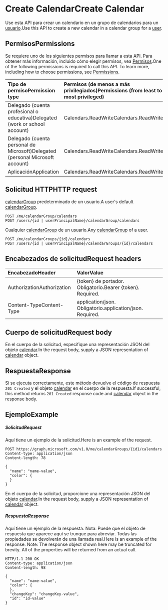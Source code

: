 # <a name="create-calendar"></a><span data-ttu-id="ef45f-101">Create Calendar</span><span class="sxs-lookup"><span data-stu-id="ef45f-101">Create Calendar</span></span>

<span data-ttu-id="ef45f-102">Use esta API para crear un calendario en un grupo de calendarios para un [usuario](../resources/user.md).</span><span class="sxs-lookup"><span data-stu-id="ef45f-102">Use this API to create a new calendar in a calendar group for a [user](../resources/user.md).</span></span>

## <a name="permissions"></a><span data-ttu-id="ef45f-103">Permisos</span><span class="sxs-lookup"><span data-stu-id="ef45f-103">Permissions</span></span>

<span data-ttu-id="ef45f-p101">Se requiere uno de los siguientes permisos para llamar a esta API. Para obtener más información, incluido cómo elegir permisos, vea [Permisos](../../../concepts/permissions_reference.md).</span><span class="sxs-lookup"><span data-stu-id="ef45f-p101">One of the following permissions is required to call this API. To learn more, including how to choose permissions, see [Permissions](../../../concepts/permissions_reference.md).</span></span>

| <span data-ttu-id="ef45f-106">Tipo de permiso</span><span class="sxs-lookup"><span data-stu-id="ef45f-106">Permission type</span></span>                        | <span data-ttu-id="ef45f-107">Permisos (de menos a más privilegiados)</span><span class="sxs-lookup"><span data-stu-id="ef45f-107">Permissions (from least to most privileged)</span></span> |
| :------------------------------------- | :------------------------------------------ |
| <span data-ttu-id="ef45f-108">Delegado (cuenta profesional o educativa)</span><span class="sxs-lookup"><span data-stu-id="ef45f-108">Delegated (work or school account)</span></span>     | <span data-ttu-id="ef45f-109">Calendars.ReadWrite</span><span class="sxs-lookup"><span data-stu-id="ef45f-109">Calendars.ReadWrite</span></span>                         |
| <span data-ttu-id="ef45f-110">Delegado (cuenta personal de Microsoft)</span><span class="sxs-lookup"><span data-stu-id="ef45f-110">Delegated (personal Microsoft account)</span></span> | <span data-ttu-id="ef45f-111">Calendars.ReadWrite</span><span class="sxs-lookup"><span data-stu-id="ef45f-111">Calendars.ReadWrite</span></span>                         |
| <span data-ttu-id="ef45f-112">Aplicación</span><span class="sxs-lookup"><span data-stu-id="ef45f-112">Application</span></span>                            | <span data-ttu-id="ef45f-113">Calendars.ReadWrite</span><span class="sxs-lookup"><span data-stu-id="ef45f-113">Calendars.ReadWrite</span></span>                         |

## <a name="http-request"></a><span data-ttu-id="ef45f-114">Solicitud HTTP</span><span class="sxs-lookup"><span data-stu-id="ef45f-114">HTTP request</span></span>

<!-- { "blockType": "ignored" } -->

<span data-ttu-id="ef45f-115">[calendarGroup](../resources/calendargroup.md) predeterminado de un usuario.</span><span class="sxs-lookup"><span data-stu-id="ef45f-115">A user's default [calendarGroup](../resources/calendargroup.md).</span></span>

```http
POST /me/calendarGroup/calendars
POST /users/{id | userPrincipalName}/calendarGroup/calendars
```

<span data-ttu-id="ef45f-116">Cualquier [calendarGroup](../resources/calendargroup.md) de un usuario.</span><span class="sxs-lookup"><span data-stu-id="ef45f-116">Any [calendarGroup](../resources/calendargroup.md) of a user.</span></span>

```http
POST /me/calendarGroups/{id}/calendars
POST /users/{id | userPrincipalName}/calendarGroups/{id}/calendars
```

## <a name="request-headers"></a><span data-ttu-id="ef45f-117">Encabezados de solicitud</span><span class="sxs-lookup"><span data-stu-id="ef45f-117">Request headers</span></span>

| <span data-ttu-id="ef45f-118">Encabezado</span><span class="sxs-lookup"><span data-stu-id="ef45f-118">Header</span></span>        | <span data-ttu-id="ef45f-119">Valor</span><span class="sxs-lookup"><span data-stu-id="ef45f-119">Value</span></span>                       |
| :------------ | :-------------------------- |
| <span data-ttu-id="ef45f-120">Authorization</span><span class="sxs-lookup"><span data-stu-id="ef45f-120">Authorization</span></span> | <span data-ttu-id="ef45f-p102">{token} de portador. Obligatorio.</span><span class="sxs-lookup"><span data-stu-id="ef45f-p102">Bearer {token}. Required.</span></span>   |
| <span data-ttu-id="ef45f-123">Content-Type</span><span class="sxs-lookup"><span data-stu-id="ef45f-123">Content-Type</span></span>  | <span data-ttu-id="ef45f-p103">application/json. Obligatorio.</span><span class="sxs-lookup"><span data-stu-id="ef45f-p103">application/json. Required.</span></span> |

## <a name="request-body"></a><span data-ttu-id="ef45f-126">Cuerpo de solicitud</span><span class="sxs-lookup"><span data-stu-id="ef45f-126">Request body</span></span>

<span data-ttu-id="ef45f-127">En el cuerpo de la solicitud, especifique una representación JSON del objeto [calendar](../resources/calendar.md).</span><span class="sxs-lookup"><span data-stu-id="ef45f-127">In the request body, supply a JSON representation of [calendar](../resources/calendar.md) object.</span></span>

## <a name="response"></a><span data-ttu-id="ef45f-128">Respuesta</span><span class="sxs-lookup"><span data-stu-id="ef45f-128">Response</span></span>

<span data-ttu-id="ef45f-129">Si se ejecuta correctamente, este método devuelve el código de respuesta `201 Created` y el objeto [calendar](../resources/calendar.md) en el cuerpo de la respuesta.</span><span class="sxs-lookup"><span data-stu-id="ef45f-129">If successful, this method returns `201 Created` response code and [calendar](../resources/calendar.md) object in the response body.</span></span>

## <a name="example"></a><span data-ttu-id="ef45f-130">Ejemplo</span><span class="sxs-lookup"><span data-stu-id="ef45f-130">Example</span></span>

##### <a name="request"></a><span data-ttu-id="ef45f-131">Solicitud</span><span class="sxs-lookup"><span data-stu-id="ef45f-131">Request</span></span>

<span data-ttu-id="ef45f-132">Aquí tiene un ejemplo de la solicitud.</span><span class="sxs-lookup"><span data-stu-id="ef45f-132">Here is an example of the request.</span></span>

<!-- {
  "blockType": "request",
  "name": "create_calendar_from_calendargroup"
}-->

```http
POST https://graph.microsoft.com/v1.0/me/calendarGroups/{id}/calendars
Content-type: application/json
Content-length: 78

{
  "name": "name-value",
  "color": {
  }
}
```

<span data-ttu-id="ef45f-133">En el cuerpo de la solicitud, proporcione una representación JSON del objeto [calendar](../resources/calendar.md).</span><span class="sxs-lookup"><span data-stu-id="ef45f-133">In the request body, supply a JSON representation of [calendar](../resources/calendar.md) object.</span></span>

##### <a name="response"></a><span data-ttu-id="ef45f-134">Respuesta</span><span class="sxs-lookup"><span data-stu-id="ef45f-134">Response</span></span>

<span data-ttu-id="ef45f-p104">Aquí tiene un ejemplo de la respuesta. Nota: Puede que el objeto de respuesta que aparece aquí se trunque para abreviar. Todas las propiedades se devolverán de una llamada real.</span><span class="sxs-lookup"><span data-stu-id="ef45f-p104">Here is an example of the response. Note: The response object shown here may be truncated for brevity. All of the properties will be returned from an actual call.</span></span>

<!-- {
  "blockType": "response",
  "truncated": true,
  "@odata.type": "microsoft.graph.calendar"
} -->

```http
HTTP/1.1 200 OK
Content-type: application/json
Content-length: 98

{
  "name": "name-value",
  "color": {
  },
  "changeKey": "changeKey-value",
  "id": "id-value"
}
```

<!-- uuid: 8fcb5dbc-d5aa-4681-8e31-b001d5168d79
2015-10-25 14:57:30 UTC -->

<!-- {
  "type": "#page.annotation",
  "description": "Create Calendar",
  "keywords": "",
  "section": "documentation",
  "tocPath": ""
}-->

